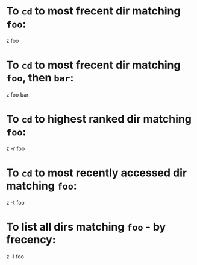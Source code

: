 # To `cd` to most frecent dir matching `foo`:
z foo

# To `cd` to most frecent dir matching `foo`, then `bar`:
z foo bar

# To `cd` to highest ranked dir matching `foo`:
z -r foo

# To `cd` to most recently accessed dir matching `foo`:
z -t foo

# To list all dirs matching `foo` - by frecency:
z -l foo
